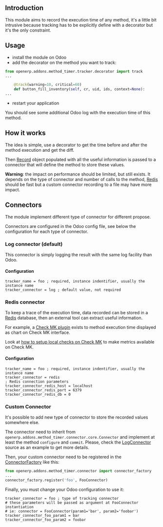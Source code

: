 ## Introduction

This module aims to record the execution time of any method, it's a little bit
intrusive because tracking has to be explicitly define with a decorator but
it's the only constraint.

## Usage

- install the module on Odoo
- add the decorator on the method you want to track:
```python
from openerp.addons.method_timer.tracker.decorator import track
...

    @track(warning=10, critical=60)
    def button_fill_inventory(self, cr, uid, ids, context=None):
...
```
- restart your application

You should see some additional Odoo log with the execution time of this method.

## How it works

The idea is simple, use a decorator to get the time before and after the
method execution and get the diff.

Then [Record][R] object populated with all the useful information is passed
to a connector that will define the method to store these values.

**Warning**: the impact on performance should be limited, but still exists.
It depends on the type of connector and number of calls to the method,
[Redis][redis] should be fast but a custom connector recording to a file
may have more impact.

## Connectors

The module implement different type of connector for different propose.

Connectors are configured in the Odoo config file, see below the configuration
for each type of connector.


### Log connector (default)

This connector is simply logging the result with the same log facility than
Odoo.

#### Configuration

```
tracker_name = foo ; required, instance indentifier, usually the instance name
tracker_connector = log ; default value, not required
```

### Redis connector

To keep a trace of the execution time, data recorded can be stored in
a [Redis][redis] database, then an external tool can extract useful information.

For example, a [Check MK plugin][ck_method_timer] exists to method execution time
displayed as chart on Check MK interface.

Look at [how to setup local checks on Check MK][ck_timer_setup] to make metrics
available on Check MK.

#### Configuration

```
tracker_name = foo ; required, instance indentifier, usually the instance name
tracker_connector = redis
; Redis connection parameters
tracker_connector_redis_host = localhost
tracker_connector_redis_port = 6379
tracker_connector_redis_db = 0
```

### Custom Connector

It's possible to add new type of connector to store the recorded values
somewhere else.

The connector need to inherit from
`openerp.addons.method_timer.connector.core.Connector` and
implement at least the method `configure` and `commit`.
Please, check the [LogConnector][LC] source as an example to get more details.

Then, your custom connector need to be registered in the [ConnectorFactory][CF]
like this:
```python
from openerp.addons.method_timer.connector import connector_factory
...
connector_factory.register('foo', FooConnector)
```

Finally, you must change your Odoo configuration to use it:
```
tracker_connector = foo ; type of tracking connector
# these parameters will be passed as argument at FooConnector instantiation
# ie: connector = FooConnector(param1='bar', param2='foobar')
tracker_connector_foo_param1 = bar
tracker_connector_foo_param2 = foobar
```


 [redis]: http://redis.io/
 [ck_method_timer]: https://gitlab.trobz.com/sysadmin/check_mk-agent/blob/master/local/openerp_method_timer
 [ck_timer_setup]: https://sites.google.com/a/trobz.com/sysadmin/configuration/monitoring/check-mk-setup-local-checks
 [LC]: connector/log_connector.py
 [R]: tracker/record.py
 [CF]: connector/core.py